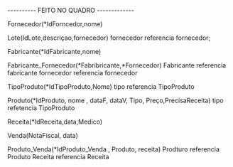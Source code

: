 ---------- FEITO NO QUADRO -------------

Fornecedor(*IdForncedor,nome)

Lote(IdLote,descriçao,fornecedor)
    fornecedor referencia fornecedor;

Fabricante(*IdFabricante,nome)

Fabricante_Fornecedor(*Fabribricante,*Fornecedor)
    Fabricante referencia fabricante
    fornecedor referencia fornecedor

TipoProduto(*IdTipoProduto,Nome)
    tipo referencia TipoProduto

Produto(*IdProduto, nome , dataF, dataV, Tipo, Preço,PrecisaReceita)
    tipo refetencia TipoProduto
    
Receita(*IdReceita,data,Medico)

Venda(NotaFiscal, data)

Produto_Venda(*IdProduto_Venda , Produto, receita)
    Prodturo referencia Produto
    Receita referencia Receita